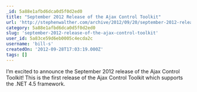 ```yaml
---
_id: 5a88e1afbd6dca0d5f0d2ed0
title: "September 2012 Release of the Ajax Control Toolkit"
url: 'http://stephenwalther.com/archive/2012/09/20/september-2012-release-of-the-ajax-control-toolkit.aspx'
category: 5a88e1afbd6dca0d5f0d2ed0
slug: 'september-2012-release-of-the-ajax-control-toolkit'
user_id: 5a83ce59d6eb0005c4ecda2c
username: 'bill-s'
createdOn: '2012-09-28T17:03:19.000Z'
tags: []
---
```


I’m excited to announce the September 2012 release of the Ajax Control Toolkit! This is the first release of the Ajax Control Toolkit which supports the .NET 4.5 framework.
